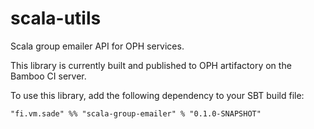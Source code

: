 scala-utils
==============

Scala group emailer API for OPH services.

This library is currently built and published to OPH artifactory on the Bamboo CI server.

To use this library, add the following dependency to your SBT build file:

    "fi.vm.sade" %% "scala-group-emailer" % "0.1.0-SNAPSHOT"